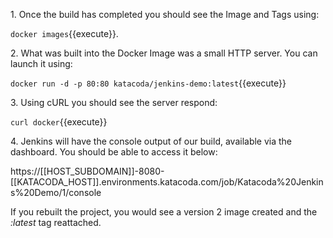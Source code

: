 1\. Once the build has completed you should see the Image and Tags using:

`docker images`{{execute}}.

2\. What was built into the Docker Image was a small HTTP server. You can launch it using:

`docker run -d -p 80:80 katacoda/jenkins-demo:latest`{{execute}}

3\. Using cURL you should see the server respond:

`curl docker`{{execute}}

4\. Jenkins will have the console output of our build, available via the dashboard. You should be able to access it below:

https://[[HOST_SUBDOMAIN]]-8080-[[KATACODA_HOST]].environments.katacoda.com/job/Katacoda%20Jenkins%20Demo/1/console

If you rebuilt the project, you would see a version 2 image created and the _:latest_ tag reattached.
